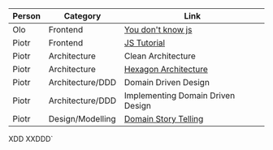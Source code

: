 |Person                |Category                   |Link                                                                                                                                                            |
|----------------------|---------------------------|----------------------------------------------------------------------------------------------------------------------------------------------------------------|
|Olo                   |Frontend                   |[You don't know js](https://github.com/getify/You-Dont-Know-JS)                                                                                                  |
|Piotr                 |Frontend                   |[JS Tutorial](http://javascript.info)                                                                                                                           |
|Piotr                 |Architecture               |Clean Architecture                                                                                                                                              |
|Piotr                 |Architecture               |[Hexagon Architecture](https://herbertograca.com/2017/11/16/explicit-architecture-01-ddd-hexagonal-onion-clean-cqrs-how-i-put-it-all-together/)                 |
|Piotr                 |Architecture/DDD           |Domain Driven Design                                                                                                                                            |
|Piotr                 |Architecture/DDD           |Implementing Domain Driven Design                                                                                                                               |
|Piotr                 |Design/Modelling           |[Domain Story Telling](https://domainstorytelling.org/)                                                                                                         |



XDD
XXDDD`